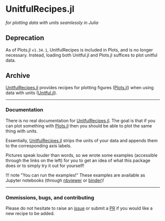 # UnitfulRecipes.jl

*for plotting data with units seamlessly in Julia*

## Deprecation

As of Plots.jl `v1.34.1`, UnitfulRecipes is included in Plots, and is no longer
necessary. Instead, loading both Unitful.jl and Plots.jl suffices to plot
unitful data.

## Archive 

[UnitfulRecipes.jl](https://github.com/jw3126/UnitfulRecipes.jl) provides recipes for plotting figures ([Plots.jl](https://github.com/JuliaPlots/Plots.jl)) when using data with units ([Unitful.jl](https://github.com/PainterQubits/Unitful.jl)).


---

### Documentation

There is no real documentation for [UnitfulRecipes.jl](https://github.com/jw3126/UnitfulRecipes.jl).
The goal is that if you can plot something with [Plots.jl](https://github.com/JuliaPlots/Plots.jl) then you should be able to plot the same thing with units.

Essentially, [UnitfulRecipes.jl](https://github.com/jw3126/UnitfulRecipes.jl) strips the units of your data and appends them to the corresponding axis labels.

Pictures speak louder than words, so we wrote some examples (accessible through the links on the left) for you to get an idea of what this package does or to simply try it out for yourself!

!!! note "You can run the examples!"
    These examples are available as Jupyter notebooks (through [nbviewer](https://nbviewer.jupyter.org/) or [binder](https://mybinder.org/))!

---

### Ommissions, bugs, and contributing

Please do not hesitate to raise an [issue](https://github.com/jw3126/UnitfulRecipes.jl/issues) or submit a [PR](https://github.com/jw3126/UnitfulRecipes.jl/pulls) if you would like a new recipe to be added.
